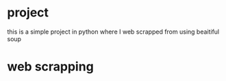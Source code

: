 # project
this is a simple project in python where I web scrapped from using beaitiful soup

<h1>web scrapping</h1>
